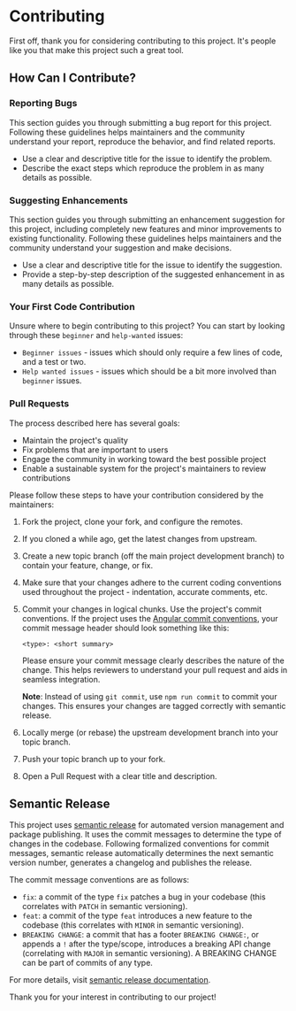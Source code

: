 # Contributing

First off, thank you for considering contributing to this project. It's people like you that make this project such a great tool.

## How Can I Contribute?

### Reporting Bugs

This section guides you through submitting a bug report for this project. Following these guidelines helps maintainers and the community understand your report, reproduce the behavior, and find related reports.

- Use a clear and descriptive title for the issue to identify the problem.
- Describe the exact steps which reproduce the problem in as many details as possible.

### Suggesting Enhancements

This section guides you through submitting an enhancement suggestion for this project, including completely new features and minor improvements to existing functionality. Following these guidelines helps maintainers and the community understand your suggestion and make decisions.

- Use a clear and descriptive title for the issue to identify the suggestion.
- Provide a step-by-step description of the suggested enhancement in as many details as possible.

### Your First Code Contribution

Unsure where to begin contributing to this project? You can start by looking through these `beginner` and `help-wanted` issues:

- `Beginner issues` - issues which should only require a few lines of code, and a test or two.
- `Help wanted issues` - issues which should be a bit more involved than `beginner` issues.

### Pull Requests

The process described here has several goals:

- Maintain the project's quality
- Fix problems that are important to users
- Engage the community in working toward the best possible project
- Enable a sustainable system for the project's maintainers to review contributions

Please follow these steps to have your contribution considered by the maintainers:

1. Fork the project, clone your fork, and configure the remotes.
2. If you cloned a while ago, get the latest changes from upstream.
3. Create a new topic branch (off the main project development branch) to contain your feature, change, or fix.
4. Make sure that your changes adhere to the current coding conventions used throughout the project - indentation, accurate comments, etc.
5. Commit your changes in logical chunks. Use the project's commit conventions. If the project uses the [Angular commit conventions](https://github.com/angular/angular.js/blob/master/DEVELOPERS.md#-git-commit-guidelines), your commit message header should look something like this:

   ```
   <type>: <short summary>
   ```

   Please ensure your commit message clearly describes the nature of the change. This helps reviewers to understand your pull request and aids in seamless integration.

   **Note**: Instead of using `git commit`, use `npm run commit` to commit your changes. This ensures your changes are tagged correctly with semantic release.

6. Locally merge (or rebase) the upstream development branch into your topic branch.
7. Push your topic branch up to your fork.
8. Open a Pull Request with a clear title and description.

## Semantic Release

This project uses [semantic release](https://semantic-release.gitbook.io/semantic-release/) for automated version management and package publishing. It uses the commit messages to determine the type of changes in the codebase. Following formalized conventions for commit messages, semantic release automatically determines the next semantic version number, generates a changelog and publishes the release.

The commit message conventions are as follows:

- `fix`: a commit of the type `fix` patches a bug in your codebase (this correlates with `PATCH` in semantic versioning).
- `feat`: a commit of the type `feat` introduces a new feature to the codebase (this correlates with `MINOR` in semantic versioning).
- `BREAKING CHANGE`: a commit that has a footer `BREAKING CHANGE:`, or appends a `!` after the type/scope, introduces a breaking API change (correlating with `MAJOR` in semantic versioning). A BREAKING CHANGE can be part of commits of any type.

For more details, visit [semantic release documentation](https://semantic-release.gitbook.io/semantic-release/).

Thank you for your interest in contributing to our project!
